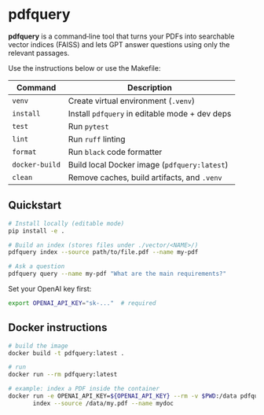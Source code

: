 # pdfquery

**pdfquery** is a command‑line tool that turns your PDFs into searchable
vector indices (FAISS) and lets GPT answer questions using only the relevant
passages.

Use the instructions below or use the Makefile:

| Command        | Description                                      |
|----------------|--------------------------------------------------|
| `venv`         | Create virtual environment (`.venv`)             |
| `install`      | Install `pdfquery` in editable mode + dev deps   |
| `test`         | Run `pytest`                                     |
| `lint`         | Run `ruff` linting                               |
| `format`       | Run `black` code formatter                       |
| `docker-build` | Build local Docker image (`pdfquery:latest`)     |
| `clean`        | Remove caches, build artifacts, and `.venv`      |

## Quickstart

```bash
# Install locally (editable mode)
pip install -e .

# Build an index (stores files under ./vector/<NAME>/)
pdfquery index --source path/to/file.pdf --name my‑pdf

# Ask a question
pdfquery query --name my‑pdf "What are the main requirements?"
```

Set your OpenAI key first:

```bash
export OPENAI_API_KEY="sk‑..."  # required
```

## Docker instructions

```bash
# build the image
docker build -t pdfquery:latest .

# run
docker run --rm pdfquery:latest

# example: index a PDF inside the container
docker run -e OPENAI_API_KEY=${OPENAI_API_KEY} --rm -v $PWD:/data pdfquery:latest \
       index --source /data/my.pdf --name mydoc
```

